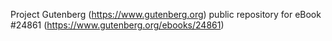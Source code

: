 Project Gutenberg (https://www.gutenberg.org) public repository for eBook #24861 (https://www.gutenberg.org/ebooks/24861)
